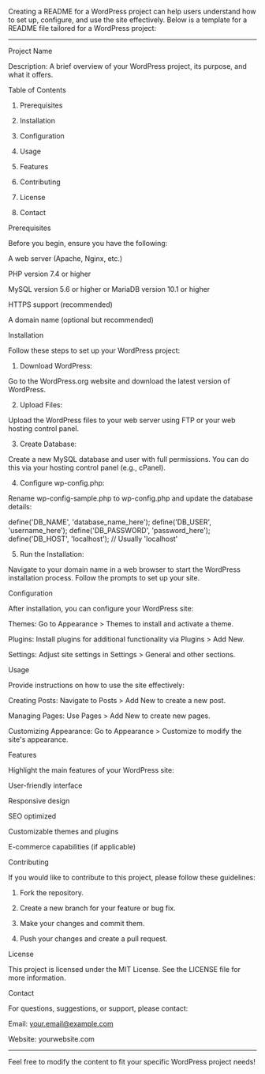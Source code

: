 Creating a README for a WordPress project can help users understand how to set up, configure, and use the site effectively. Below is a template for a README file tailored for a WordPress project:


---

Project Name

Description:
A brief overview of your WordPress project, its purpose, and what it offers.

Table of Contents

1. Prerequisites


2. Installation


3. Configuration


4. Usage


5. Features


6. Contributing


7. License


8. Contact



Prerequisites

Before you begin, ensure you have the following:

A web server (Apache, Nginx, etc.)

PHP version 7.4 or higher

MySQL version 5.6 or higher or MariaDB version 10.1 or higher

HTTPS support (recommended)

A domain name (optional but recommended)


Installation

Follow these steps to set up your WordPress project:

1. Download WordPress:

Go to the WordPress.org website and download the latest version of WordPress.



2. Upload Files:

Upload the WordPress files to your web server using FTP or your web hosting control panel.



3. Create Database:

Create a new MySQL database and user with full permissions. You can do this via your hosting control panel (e.g., cPanel).



4. Configure wp-config.php:

Rename wp-config-sample.php to wp-config.php and update the database details:

define('DB_NAME', 'database_name_here');
define('DB_USER', 'username_here');
define('DB_PASSWORD', 'password_here');
define('DB_HOST', 'localhost'); // Usually 'localhost'



5. Run the Installation:

Navigate to your domain name in a web browser to start the WordPress installation process. Follow the prompts to set up your site.




Configuration

After installation, you can configure your WordPress site:

Themes: Go to Appearance > Themes to install and activate a theme.

Plugins: Install plugins for additional functionality via Plugins > Add New.

Settings: Adjust site settings in Settings > General and other sections.


Usage

Provide instructions on how to use the site effectively:

Creating Posts: Navigate to Posts > Add New to create a new post.

Managing Pages: Use Pages > Add New to create new pages.

Customizing Appearance: Go to Appearance > Customize to modify the site's appearance.


Features

Highlight the main features of your WordPress site:

User-friendly interface

Responsive design

SEO optimized

Customizable themes and plugins

E-commerce capabilities (if applicable)


Contributing

If you would like to contribute to this project, please follow these guidelines:

1. Fork the repository.


2. Create a new branch for your feature or bug fix.


3. Make your changes and commit them.


4. Push your changes and create a pull request.



License

This project is licensed under the MIT License. See the LICENSE file for more information.

Contact

For questions, suggestions, or support, please contact:

Email: your.email@example.com

Website: yourwebsite.com



---

Feel free to modify the content to fit your specific WordPress project needs!

